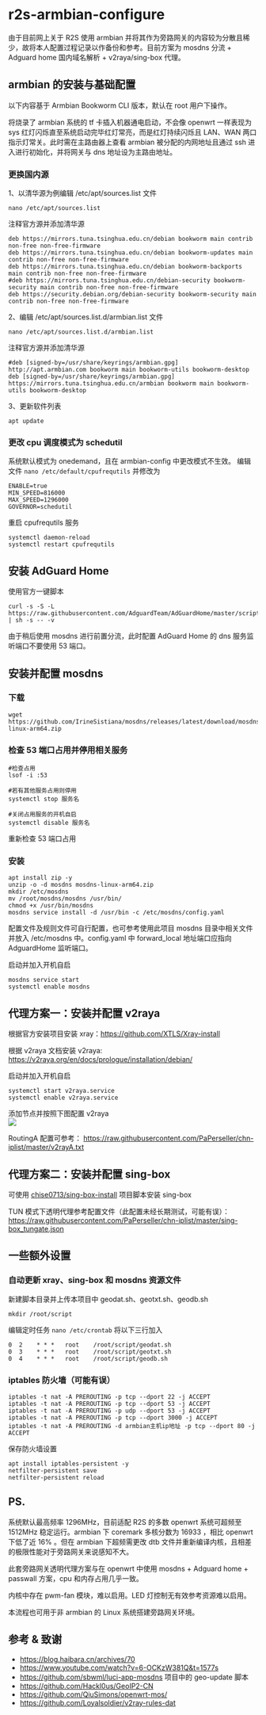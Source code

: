  # r2s-armbian-configure
 由于目前网上关于 R2S 使用 armbian 并将其作为旁路网关的内容较为分散且稀少，故将本人配置过程记录以作备份和参考。目前方案为 mosdns 分流 + Adguard home 国内域名解析 + v2raya/sing-box 代理。
 
 ## armbian 的安装与基础配置
 以下内容基于 Armbian Bookworm CLI 版本，默认在 root 用户下操作。

将烧录了 armbian 系统的 tf 卡插入机器通电启动，不会像 openwrt 一样表现为 sys 红灯闪烁直至系统启动完毕红灯常亮，而是红灯持续闪烁且 LAN、WAN 两口指示灯常关。此时需在主路由器上查看 armbian 被分配的内网地址且通过 ssh 进入进行初始化，并将网关与 dns 地址设为主路由地址。

### 更换国内源
1、以清华源为例编辑  /etc/apt/sources.list 文件
```
nano /etc/apt/sources.list
```
注释官方源并添加清华源
```
deb https://mirrors.tuna.tsinghua.edu.cn/debian bookworm main contrib non-free non-free-firmware
deb https://mirrors.tuna.tsinghua.edu.cn/debian bookworm-updates main contrib non-free non-free-firmware
deb https://mirrors.tuna.tsinghua.edu.cn/debian bookworm-backports main contrib non-free non-free-firmware
#deb https://mirrors.tuna.tsinghua.edu.cn/debian-security bookworm-security main contrib non-free non-free-firmware
deb https://security.debian.org/debian-security bookworm-security main contrib non-free non-free-firmware
```
2、编辑 /etc/apt/sources.list.d/armbian.list 文件
```
nano /etc/apt/sources.list.d/armbian.list
```
注释官方源并添加清华源
```
#deb [signed-by=/usr/share/keyrings/armbian.gpg] http://apt.armbian.com bookworm main bookworm-utils bookworm-desktop
deb [signed-by=/usr/share/keyrings/armbian.gpg] https://mirrors.tuna.tsinghua.edu.cn/armbian bookworm main bookworm-utils bookworm-desktop
```
3、更新软件列表
```
apt update
```
### 更改 cpu 调度模式为 schedutil
系统默认模式为 onedemand，且在 armbian-config 中更改模式不生效。
编辑文件 `nano /etc/default/cpufrequtils` 并修改为
```
ENABLE=true
MIN_SPEED=816000
MAX_SPEED=1296000
GOVERNOR=schedutil
```
重启 cpufrequtils 服务
```
systemctl daemon-reload
systemctl restart cpufrequtils
```

## 安装 AdGuard Home
使用官方一键脚本
```
curl -s -S -L https://raw.githubusercontent.com/AdguardTeam/AdGuardHome/master/scripts/install.sh | sh -s -- -v
```
由于稍后使用 mosdns 进行前置分流，此时配置 AdGuard Home 的 dns 服务监听端口不要使用 53 端口。

## 安装并配置 mosdns

### 下载
```
wget https://github.com/IrineSistiana/mosdns/releases/latest/download/mosdns-linux-arm64.zip
```

### 检查 53 端口占用并停用相关服务
```
#检查占用
lsof -i :53

#若有其他服务占用则停用
systemctl stop 服务名

#关闭占用服务的开机自启
systemctl disable 服务名
```
重新检查 53 端口占用

### 安装
```
apt install zip -y
unzip -o -d mosdns mosdns-linux-arm64.zip
mkdir /etc/mosdns
mv /root/mosdns/mosdns /usr/bin/
chmod +x /usr/bin/mosdns
mosdns service install -d /usr/bin -c /etc/mosdns/config.yaml
```
配置文件及规则文件可自行配置，也可参考使用此项目 mosdns 目录中相关文件并放入 /etc/mosdns 中。config.yaml 中 forward_local 地址端口应指向 AdguardHome 监听端口。

启动并加入开机自启
```
mosdns service start
systemctl enable mosdns
```
## 代理方案一：安装并配置 v2raya
根据官方安装项目安装 xray：https://github.com/XTLS/Xray-install

根据 v2raya 文档安装 v2raya: https://v2raya.org/en/docs/prologue/installation/debian/

启动并加入开机自启
```
systemctl start v2raya.service
systemctl enable v2raya.service
```
添加节点并按照下图配置 v2raya  
![](v2raya.png)

RoutingA 配置可参考： https://raw.githubusercontent.com/PaPerseller/chn-iplist/master/v2rayA.txt

## 代理方案二：安装并配置 sing-box
可使用 [chise0713/sing-box-install](https://github.com/chise0713/sing-box-install) 项目脚本安装 sing-box

TUN 模式下透明代理参考配置文件（此配置未经长期测试，可能有误）： https://raw.githubusercontent.com/PaPerseller/chn-iplist/master/sing-box_tungate.json

## 一些额外设置
### 自动更新 xray、sing-box 和 mosdns 资源文件

新建脚本目录并上传本项目中 geodat.sh、geotxt.sh、geodb.sh
```
mkdir /root/script
```
编辑定时任务 `nano /etc/crontab` 将以下三行加入
```
0  2    * * *   root    /root/script/geodat.sh
0  3    * * *   root    /root/script/geotxt.sh
0  4    * * *   root    /root/script/geodb.sh
```
### iptables 防火墙（可能有误）
```
iptables -t nat -A PREROUTING -p tcp --dport 22 -j ACCEPT
iptables -t nat -A PREROUTING -p tcp --dport 53 -j ACCEPT
iptables -t nat -A PREROUTING -p udp --dport 53 -j ACCEPT
iptables -t nat -A PREROUTING -p tcp --dport 3000 -j ACCEPT
iptables -t nat -A PREROUTING -d armbian主机ip地址 -p tcp --dport 80 -j ACCEPT
```
保存防火墙设置
```
apt install iptables-persistent -y
netfilter-persistent save
netfilter-persistent reload
```

## PS.
系统默认最高频率 1296MHz，目前适配 R2S 的多数 openwrt 系统可超频至 1512MHz 稳定运行。armbian 下 coremark 多核分数为 16933 ，相比 openwrt 下低了近 16% 。但在 armbian 下超频需更改 dtb 文件并重新编译内核，且相差的极限性能对于旁路网关来说感知不大。

此套旁路网关透明代理方案与在 openwrt 中使用 mosdns + Adguard home + passwall 方案，cpu 和内存占用几乎一致。

内核中存在 pwm-fan 模块，难以启用。LED 灯控制无有效参考资源难以启用。

本流程也可用于非 armbian 的 Linux 系统搭建旁路网关环境。

## 参考 & 致谢
* https://blog.haibara.cn/archives/70
* https://www.youtube.com/watch?v=6-OCKzW381Q&t=1577s
* https://github.com/sbwml/luci-app-mosdns 项目中的 geo-update 脚本
* https://github.com/Hackl0us/GeoIP2-CN
* https://github.com/QiuSimons/openwrt-mos/
* https://github.com/Loyalsoldier/v2ray-rules-dat